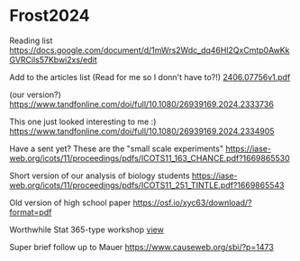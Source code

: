 # Frost2024
Reading list https://docs.google.com/document/d/1mWrs2Wdc_dq46Hl2QxCmtp0AwKkGVRCils57Kbwi2xs/edit

Add to the articles list  (Read for me so I donn't have to?!)
[2406.07756v1.pdf](https://github.com/user-attachments/files/15935134/2406.07756v1.pdf)

(our version?) https://www.tandfonline.com/doi/full/10.1080/26939169.2024.2333736

This one just looked interesting to me :)
https://www.tandfonline.com/doi/full/10.1080/26939169.2024.2334905

Have a sent yet?  These are the "small scale experiments"
https://iase-web.org/icots/11/proceedings/pdfs/ICOTS11_163_CHANCE.pdf?1669865530

Short version of our analysis of biology students
https://iase-web.org/icots/11/proceedings/pdfs/ICOTS11_251_TINTLE.pdf?1669865543

Old version of high school paper
https://osf.io/xyc63/download/?format=pdf

Worthwhile Stat 365-type workshop [view](https://www.storytellingwithdata.com/exploreexplain)

Super brief follow up to Mauer https://www.causeweb.org/sbi/?p=1473 
